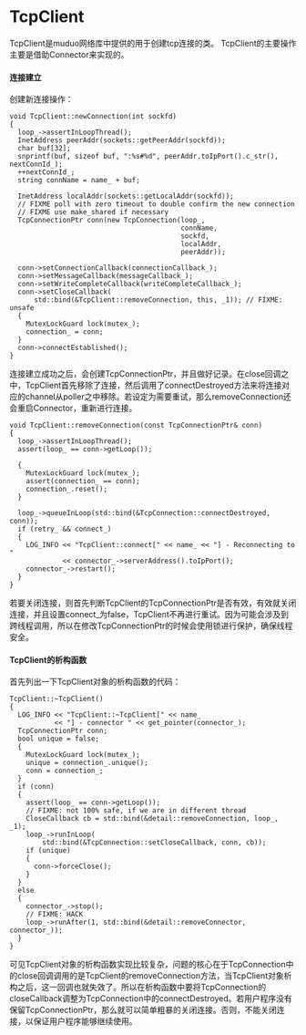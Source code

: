 ﻿# TcpClient 
TcpClient是muduo网络库中提供的用于创建tcp连接的类。 TcpClient的主要操作主要是借助Connector来实现的。

#### 连接建立
创建新连接操作：
```
void TcpClient::newConnection(int sockfd)
{
  loop_->assertInLoopThread();
  InetAddress peerAddr(sockets::getPeerAddr(sockfd));
  char buf[32];
  snprintf(buf, sizeof buf, ":%s#%d", peerAddr.toIpPort().c_str(), nextConnId_);
  ++nextConnId_;
  string connName = name_ + buf;

  InetAddress localAddr(sockets::getLocalAddr(sockfd));
  // FIXME poll with zero timeout to double confirm the new connection
  // FIXME use make_shared if necessary
  TcpConnectionPtr conn(new TcpConnection(loop_,
                                          connName,
                                          sockfd,
                                          localAddr,
                                          peerAddr));

  conn->setConnectionCallback(connectionCallback_);
  conn->setMessageCallback(messageCallback_);
  conn->setWriteCompleteCallback(writeCompleteCallback_);
  conn->setCloseCallback(
      std::bind(&TcpClient::removeConnection, this, _1)); // FIXME: unsafe
  {
    MutexLockGuard lock(mutex_);
    connection_ = conn;
  }
  conn->connectEstablished();
}
```

连接建立成功之后，会创建TcpConnectionPtr，并且做好记录。在close回调之中，TcpClient首先移除了连接，然后调用了connectDestroyed方法来将连接对应的channel从poller之中移除。若设定为需要重试，那么removeConnection还会重启Connector，重新进行连接。
```
void TcpClient::removeConnection(const TcpConnectionPtr& conn)
{
  loop_->assertInLoopThread();
  assert(loop_ == conn->getLoop());

  {
    MutexLockGuard lock(mutex_);
    assert(connection_ == conn);
    connection_.reset();
  }

  loop_->queueInLoop(std::bind(&TcpConnection::connectDestroyed, conn));
  if (retry_ && connect_)
  {
    LOG_INFO << "TcpClient::connect[" << name_ << "] - Reconnecting to "
             << connector_->serverAddress().toIpPort();
    connector_->restart();
  }
}
```

若要关闭连接，则首先判断TcpClient的TcpConnectionPtr是否有效，有效就关闭连接，并且设置connect_为false，TcpClient不再进行重试。因为可能会涉及到跨线程调用，所以在修改TcpConnectionPtr的时候会使用锁进行保护，确保线程安全。

#### TcpClient的析构函数
首先列出一下TcpClient对象的析构函数的代码：
```
TcpClient::~TcpClient()
{
  LOG_INFO << "TcpClient::~TcpClient[" << name_
           << "] - connector " << get_pointer(connector_);
  TcpConnectionPtr conn;
  bool unique = false;
  {
    MutexLockGuard lock(mutex_);
    unique = connection_.unique();
    conn = connection_;
  }
  if (conn)
  {
    assert(loop_ == conn->getLoop());
    // FIXME: not 100% safe, if we are in different thread
    CloseCallback cb = std::bind(&detail::removeConnection, loop_, _1);
    loop_->runInLoop(
        std::bind(&TcpConnection::setCloseCallback, conn, cb));
    if (unique)
    {
      conn->forceClose();
    }
  }
  else
  {
    connector_->stop();
    // FIXME: HACK
    loop_->runAfter(1, std::bind(&detail::removeConnector, connector_));
  }
}
```
可见TcpClient对象的析构函数实现比较复杂，问题的核心在于TcpConnection中的close回调调用的是TcpClient的removeConnection方法，当TcpClient对象析构之后，这一回调也就失效了。所以在析构函数中要将TcpConnection的closeCallback调整为TcpConnection中的connectDestroyed。若用户程序没有保留TcpConnectionPtr，那么就可以简单粗暴的关闭连接。否则，不能关闭连接，以保证用户程序能够继续使用。







